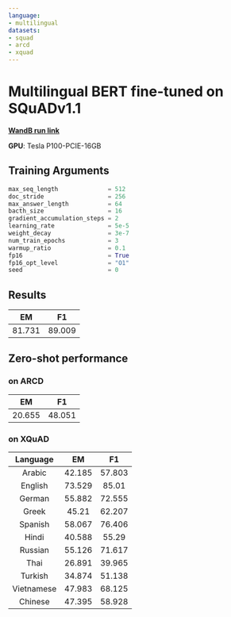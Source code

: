 ```yaml
---
language:
- multilingual
datasets:
- squad
- arcd
- xquad
---
```


# Multilingual BERT fine-tuned on SQuADv1.1

[**WandB run link**](https://wandb.ai/salti/mBERT_QA/runs/wkqzhrp2)

**GPU**: Tesla P100-PCIE-16GB

## Training Arguments

```python
max_seq_length              = 512
doc_stride                  = 256
max_answer_length           = 64
bacth_size                  = 16
gradient_accumulation_steps = 2
learning_rate               = 5e-5
weight_decay                = 3e-7
num_train_epochs            = 3
warmup_ratio                = 0.1
fp16                        = True
fp16_opt_level              = "O1"
seed                        = 0
```

## Results

|   EM   |   F1   |
| :----: | :----: |
| 81.731 | 89.009 |

## Zero-shot performance

### on ARCD

|   EM   |   F1   |
| :----: | :----: |
| 20.655 | 48.051 |

### on XQuAD

|  Language  |   EM   |   F1   |
| :--------: | :----: | :----: |
|   Arabic   | 42.185 | 57.803 |
|  English   | 73.529 | 85.01  |
|   German   | 55.882 | 72.555 |
|   Greek    | 45.21  | 62.207 |
|  Spanish   | 58.067 | 76.406 |
|   Hindi    | 40.588 | 55.29  |
|  Russian   | 55.126 | 71.617 |
|    Thai    | 26.891 | 39.965 |
|  Turkish   | 34.874 | 51.138 |
| Vietnamese | 47.983 | 68.125 |
|  Chinese   | 47.395 | 58.928 |
